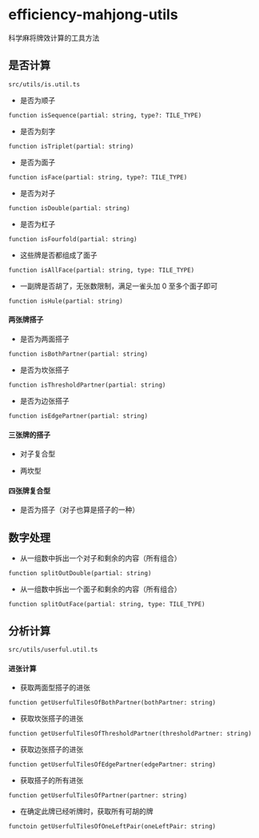 # efficiency-mahjong-utils

科学麻将牌效计算的工具方法

## 是否计算

`src/utils/is.util.ts`

- 是否为顺子

`function isSequence(partial: string, type?: TILE_TYPE)`

- 是否为刻字

`function isTriplet(partial: string)`

- 是否为面子

`function isFace(partial: string, type?: TILE_TYPE)`

- 是否为对子

`function isDouble(partial: string)`

- 是否为杠子

`function isFourfold(partial: string)`

- 这些牌是否都组成了面子

`function isAllFace(partial: string, type: TILE_TYPE)`

- 一副牌是否胡了，无张数限制，满足一雀头加 0 至多个面子即可

`function isHule(partial: string)`

#### 两张牌搭子

- 是否为两面搭子

`function isBothPartner(partial: string)`

- 是否为坎张搭子

`function isThresholdPartner(partial: string)`

- 是否为边张搭子

`function isEdgePartner(partial: string)`

#### 三张牌的搭子

- 对子复合型

- 两坎型

#### 四张牌复合型

- 是否为搭子（对子也算是搭子的一种）

## 数字处理

- 从一组数中拆出一个对子和剩余的内容（所有组合）

`function splitOutDouble(partial: string)`

- 从一组数中拆出一个面子和剩余的内容（所有组合）

`function splitOutFace(partial: string, type: TILE_TYPE)`

## 分析计算

`src/utils/userful.util.ts`

#### 进张计算

- 获取两面型搭子的进张

`function getUserfulTilesOfBothPartner(bothPartner: string)`

- 获取坎张搭子的进张

`function getUserfulTilesOfThresholdPartner(thresholdPartner: string)`

- 获取边张搭子的进张

`function getUserfulTilesOfEdgePartner(edgePartner: string)`

- 获取搭子的所有进张

`function getUserfulTilesOfPartner(partner: string)`

- 在确定此牌已经听牌时，获取所有可胡的牌

`functoin getUserfulTilesOfOneLeftPair(oneLeftPair: string)`
